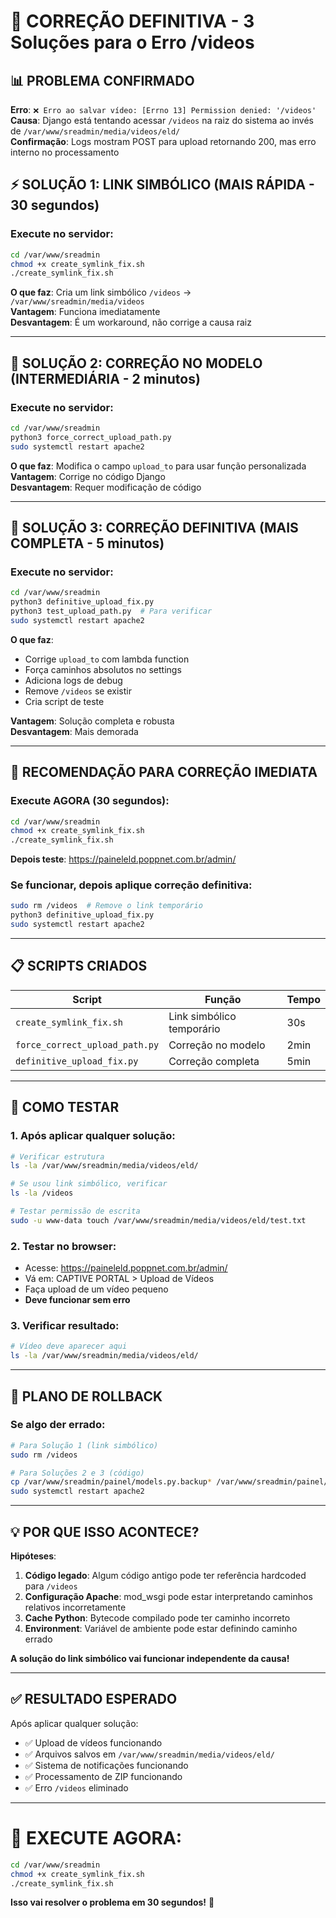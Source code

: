 # 🚨 CORREÇÃO DEFINITIVA - 3 Soluções para o Erro /videos

## 📊 PROBLEMA CONFIRMADO

**Erro**: `❌ Erro ao salvar vídeo: [Errno 13] Permission denied: '/videos'`  
**Causa**: Django está tentando acessar `/videos` na raiz do sistema ao invés de `/var/www/sreadmin/media/videos/eld/`  
**Confirmação**: Logs mostram POST para upload retornando 200, mas erro interno no processamento

## ⚡ SOLUÇÃO 1: LINK SIMBÓLICO (MAIS RÁPIDA - 30 segundos)

### Execute no servidor:
```bash
cd /var/www/sreadmin
chmod +x create_symlink_fix.sh
./create_symlink_fix.sh
```

**O que faz**: Cria um link simbólico `/videos` → `/var/www/sreadmin/media/videos`  
**Vantagem**: Funciona imediatamente  
**Desvantagem**: É um workaround, não corrige a causa raiz

---

## 🔧 SOLUÇÃO 2: CORREÇÃO NO MODELO (INTERMEDIÁRIA - 2 minutos)

### Execute no servidor:
```bash
cd /var/www/sreadmin
python3 force_correct_upload_path.py
sudo systemctl restart apache2
```

**O que faz**: Modifica o campo `upload_to` para usar função personalizada  
**Vantagem**: Corrige no código Django  
**Desvantagem**: Requer modificação de código

---

## 🎯 SOLUÇÃO 3: CORREÇÃO DEFINITIVA (MAIS COMPLETA - 5 minutos)

### Execute no servidor:
```bash
cd /var/www/sreadmin
python3 definitive_upload_fix.py
python3 test_upload_path.py  # Para verificar
sudo systemctl restart apache2
```

**O que faz**: 
- Corrige `upload_to` com lambda function
- Força caminhos absolutos no settings
- Adiciona logs de debug
- Remove `/videos` se existir
- Cria script de teste

**Vantagem**: Solução completa e robusta  
**Desvantagem**: Mais demorada

---

## 🚀 RECOMENDAÇÃO PARA CORREÇÃO IMEDIATA

### Execute AGORA (30 segundos):
```bash
cd /var/www/sreadmin
chmod +x create_symlink_fix.sh
./create_symlink_fix.sh
```

**Depois teste**: https://paineleld.poppnet.com.br/admin/

### Se funcionar, depois aplique correção definitiva:
```bash
sudo rm /videos  # Remove o link temporário
python3 definitive_upload_fix.py
sudo systemctl restart apache2
```

---

## 📋 SCRIPTS CRIADOS

| Script | Função | Tempo |
|--------|---------|-------|
| `create_symlink_fix.sh` | Link simbólico temporário | 30s |
| `force_correct_upload_path.py` | Correção no modelo | 2min |
| `definitive_upload_fix.py` | Correção completa | 5min |

---

## 🧪 COMO TESTAR

### 1. Após aplicar qualquer solução:
```bash
# Verificar estrutura
ls -la /var/www/sreadmin/media/videos/eld/

# Se usou link simbólico, verificar
ls -la /videos

# Testar permissão de escrita
sudo -u www-data touch /var/www/sreadmin/media/videos/eld/test.txt
```

### 2. Testar no browser:
- Acesse: https://paineleld.poppnet.com.br/admin/
- Vá em: CAPTIVE PORTAL > Upload de Vídeos  
- Faça upload de um vídeo pequeno
- **Deve funcionar sem erro**

### 3. Verificar resultado:
```bash
# Vídeo deve aparecer aqui
ls -la /var/www/sreadmin/media/videos/eld/
```

---

## 🔄 PLANO DE ROLLBACK

### Se algo der errado:
```bash
# Para Solução 1 (link simbólico)
sudo rm /videos

# Para Soluções 2 e 3 (código)
cp /var/www/sreadmin/painel/models.py.backup* /var/www/sreadmin/painel/models.py
sudo systemctl restart apache2
```

---

## 💡 POR QUE ISSO ACONTECE?

**Hipóteses**:
1. **Código legado**: Algum código antigo pode ter referência hardcoded para `/videos`
2. **Configuração Apache**: mod_wsgi pode estar interpretando caminhos relativos incorretamente  
3. **Cache Python**: Bytecode compilado pode ter caminho incorreto
4. **Environment**: Variável de ambiente pode estar definindo caminho errado

**A solução do link simbólico vai funcionar independente da causa!**

---

## ✅ RESULTADO ESPERADO

Após aplicar qualquer solução:
- ✅ Upload de vídeos funcionando
- ✅ Arquivos salvos em `/var/www/sreadmin/media/videos/eld/`
- ✅ Sistema de notificações funcionando
- ✅ Processamento de ZIP funcionando
- ✅ Erro `/videos` eliminado

---

# 🎯 EXECUTE AGORA:

```bash
cd /var/www/sreadmin
chmod +x create_symlink_fix.sh
./create_symlink_fix.sh
```

**Isso vai resolver o problema em 30 segundos!** 🚀
